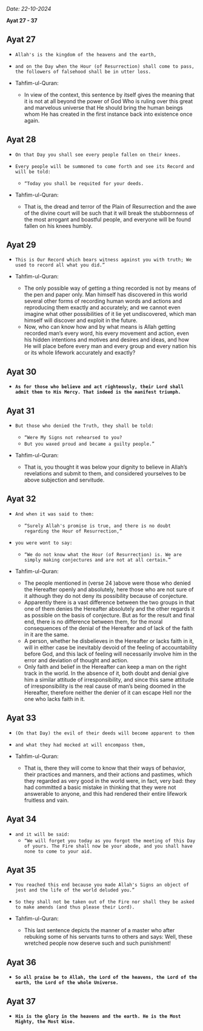 _Date: 22-10-2024_

**Ayat 27 - 37**

## Ayat 27

- `Allah's is the kingdom of the heavens and the earth,`
- `and on the Day when the Hour (of Resurrection) shall come to pass, the followers of falsehood shall be in utter loss.`

- Tahfim-ul-Quran:
  - In view of the context, this sentence by itself gives the meaning that it is not at all beyond the power of God Who is ruling over this great and marvelous universe that He should bring the human beings whom He has created in the first instance back into existence once again.

## Ayat 28

- `On that Day you shall see every people fallen on their knees.`
- `Every people will be summoned to come forth and see its Record and will be told:`
  - `“Today you shall be requited for your deeds.`

- Tahfim-ul-Quran:
  - That is, the dread and terror of the Plain of Resurrection and the awe of the divine court will be such that it will break the stubbornness of the most arrogant and boastful people, and everyone will be found fallen on his knees humbly.

## Ayat 29

- `This is Our Record which bears witness against you with truth; We used to record all what you did.”`

- Tahfim-ul-Quran:
  - The only possible way of getting a thing recorded is not by means of the pen and paper only. Man himself has discovered in this world several other forms of recording human words and actions and reproducing them exactly and accurately; and we cannot even imagine what other possibilities of it lie yet undiscovered, which man himself will discover and exploit in the future.
  - Now, who can know how and by what means is Allah getting recorded man’s every word, his every movement and action, even his hidden intentions and motives and desires and ideas, and how He will place before every man and every group and every nation his or its whole lifework accurately and exactly?

## Ayat 30

- **`As for those who believe and act righteously, their Lord shall admit them to His Mercy. That indeed is the manifest triumph.`**

## Ayat 31

- `But those who denied the Truth, they shall be told:`
  - `“Were My Signs not rehearsed to you?`
  - `But you waxed proud and became a guilty people.”`

- Tahfim-ul-Quran:
  - That is, you thought it was below your dignity to believe in Allah’s revelations and submit to them, and considered yourselves to be above subjection and servitude.


## Ayat 32

- `And when it was said to them:`
  - `“Surely Allah's promise is true, and there is no doubt regarding the Hour of Resurrection,”`
- `you were wont to say:`
  - `“We do not know what the Hour (of Resurrection) is. We are simply making conjectures and are not at all certain.”`

- Tahfim-ul-Quran:
  - The people mentioned in (verse 24 )above were those who denied the Hereafter openly and absolutely, here those who are not sure of it although they do not deny its possibility because of conjecture. 
  - Apparently there is a vast difference between the two groups in that one of them denies the Hereafter absolutely and the other regards it as possible on the basis of conjecture. But as for the result and final end, there is no difference between them, for the moral consequences of the denial of the Hereafter and of lack of the faith in it are the same.
  - A person, whether he disbelieves in the Hereafter or lacks faith in it, will in either case be inevitably devoid of the feeling of accountability before God, and this lack of feeling will necessarily involve him in the error and deviation of thought and action.
  - Only faith and belief in the Hereafter can keep a man on the right track in the world. In the absence of it, both doubt and denial give him a similar attitude of irresponsibility, and since this same attitude of irresponsibility is the real cause of man’s being doomed in the Hereafter, therefore neither the denier of it can escape Hell nor the one who lacks faith in it.

## Ayat 33

- `(On that Day) the evil of their deeds will become apparent to them`
- `and what they had mocked at will encompass them,`

- Tahfim-ul-Quran:
  - That is, there they will come to know that their ways of behavior, their practices and manners, and their actions and pastimes, which they regarded as very good in the world were, in fact, very bad: they had committed a basic mistake in thinking that they were not answerable to anyone, and this had rendered their entire lifework fruitless and vain.

## Ayat 34

- `and it will be said:`
  - `“We will forget you today as you forgot the meeting of this Day of yours. The Fire shall now be your abode, and you shall have none to come to your aid.`

## Ayat 35

- `You reached this end because you made Allah's Signs an object of jest and the life of the world deluded you.”`
- `So they shall not be taken out of the Fire nor shall they be asked to make amends (and thus please their Lord).` 

- Tahfim-ul-Quran:
  - This last sentence depicts the manner of a master who after rebuking some of his servants turns to others and says: Well, these wretched people now deserve such and such punishment!

## Ayat 36

- **`So all praise be to Allah, the Lord of the heavens, the Lord of the earth, the Lord of the whole Universe.`**

## Ayat 37

- **`His is the glory in the heavens and the earth. He is the Most Mighty, the Most Wise.`**

